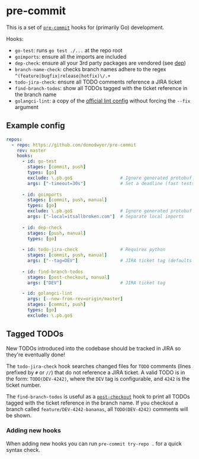 # pre-commit

This is a set of [`pre-commit`] hooks for (primarily Go) development.

Hooks:
* `go-test`: runs `go test ./...` at the repo root
* `goimports`: ensure all the imports are included
* `dep-check`: ensure all your 3rd party packages are vendored (see [dep])
* `branch-name-check`: checks branch names adhere to the regex `^(feature|bugfix|release|hotfix)\/.+`
* `todo-jira-check`: ensure all TODO comments reference a JIRA ticket
* `find-branch-todos`: show all TODOs tagged with the ticket reference in the branch name
* `golangci-lint`: a copy of the [official lint
  config](https://github.com/golangci/golangci-lint/commit/09677d574ea6cd05141022aa90b88b6598bfa1a1)
  without forcing the `--fix` argument

## Example config

```yaml
repos:
  - repo: https://github.com/domodwyer/pre-commit
    rev: master
    hooks:
      - id: go-test
        stages: [commit, push]
        types: [go]
        exclude: \.pb.go$                  # Ignore generated protobuf files
        args: ["-timeout=30s"]             # Set a deadline (fast tests == happy developers)
      
      - id: goimports
        stages: [commit, push, manual]
        types: [go]
        exclude: \.pb.go$                  # Ignore generated protobuf files
        args: ["-local=itsallbroken.com"]  # Separate local imports
      
      - id: dep-check
        stages: [push, manual]
        types: [go]
      
      - id: todo-jira-check                # Requires python
        stages: [commit, push, manual]
        args: ["--tag=DEV"]                # JIRA ticket tag (defaults to DEV)
      
      - id: find-branch-todos
        stages: [post-checkout, manual]
        args: ["DEV"]                      # JIRA ticket tag

      - id: golangci-lint
        args: [--new-from-rev=origin/master]
        stages: [commit, push]
        types: [go]
        exclude: \.pb.go$
```

## Tagged TODOs

New TODOs introduced into the codebase should be tracked in JIRA so they're
eventually done!

The `todo-jira-check` hook searches changed files for `TODO` comments (lines
prefixed by `#` or `//`) that do not reference a JIRA ticket. A valid TODO is in
the form: `TODO(DEV-4242)`, where the `DEV` tag is configurable, and `4242` is
the ticket number.

The `find-branch-todos` is useful as a [`post-checkout`] hook to print all TODOs
tagged with the ticket reference in the branch name. If you checkout a branch
called `feature/DEV-4242-bananas`, all `TODO(DEV-4242)` comments will be shown.

### Adding new hooks

When adding new hooks you can run `pre-commit try-repo .` for a quick syntax check.

[`pre-commit`]: https://pre-commit.com
[dep]: https://github.com/golang/dep
[`post-checkout`]: https://git-scm.com/docs/githooks#_post_checkout